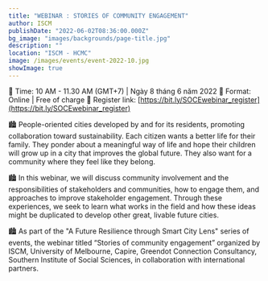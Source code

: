 ```yaml
---
title: "WEBINAR : STORIES OF COMMUNITY ENGAGEMENT"
author: ISCM
publishDate: "2022-06-02T08:36:00.000Z"
bg_image: "images/backgrounds/page-title.jpg"
description: "" 
location: "ISCM - HCMC"
image: /images/events/event-2022-10.jpg
showImage: true
---
```

🌟 Time: 10 AM - 11.30 AM (GMT+7) | Ngày 8 tháng 6 năm 2022
🌟 Format: Online | Free of charge
🌟 Register link: [https://bit.ly/SOCEwebinar_register](https://bit.ly/SOCEwebinar_register)

🏙 People-oriented cities developed by and for its residents, promoting collaboration toward sustainability. Each citizen wants a better life for their family. They ponder about a meaningful way of life and hope their children will grow up in a city that improves the global future. They also want for a community where they feel like they belong.

🏙 In this webinar, we will discuss community involvement and the responsibilities of stakeholders and communities, how to engage them, and approaches to improve stakeholder engagement. Through these experiences, we seek to learn what works in the field and how these ideas might be duplicated to develop other great, livable future cities.

🏙 As part of the "A Future Resilience through Smart City Lens" series of events, the webinar titled “Stories of community engagement” organized by ISCM, University of Melbourne, Capire, Greendot Connection Consultancy, Southern Institute of Social Sciences, in collaboration with international partners.